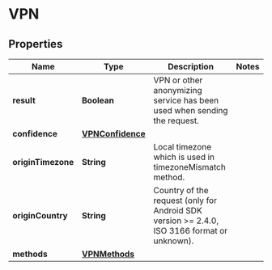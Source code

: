 

# VPN


## Properties

| Name | Type | Description | Notes |
|------------ | ------------- | ------------- | -------------|
|**result** | **Boolean** | VPN or other anonymizing service has been used when sending the request. |  |
|**confidence** | [**VPNConfidence**](VPNConfidence.md) |  |  |
|**originTimezone** | **String** | Local timezone which is used in timezoneMismatch method. |  |
|**originCountry** | **String** | Country of the request (only for Android SDK version >= 2.4.0, ISO 3166 format or unknown). |  |
|**methods** | [**VPNMethods**](VPNMethods.md) |  |  |



